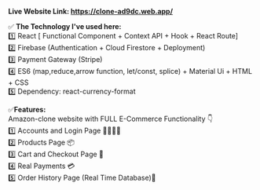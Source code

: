 **Live Website Link:  https://clone-ad9dc.web.app/**

✅ **The Technology I've used here:**   
    1️⃣ React [ Functional Component + Context API + Hook + React Route]  
    2️⃣ Firebase (Authentication + Cloud Firestore + Deployment)   
    3️⃣ Payment Gateway (Stripe)  
    4️⃣ ES6 (map,reduce,arrow function, let/const, splice) + Material Ui + HTML + CSS   
    5️⃣ Dependency: react-currency-format

✅**Features:**  
Amazon-clone website with FULL E-Commerce Functionality 👇  
    1️⃣ Accounts and Login Page 👨‍👨‍👧‍👦  
    2️⃣ Products Page 📦  
    3️⃣ Cart and Checkout Page  🛒  
    4️⃣ Real Payments 💳  
    5️⃣ Order History Page (Real Time Database)📖  
